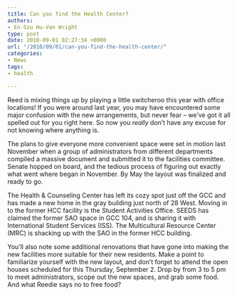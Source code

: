 ```yaml
---
title: Can you find the Health Center?
authors:
- En-Szu Hu-Van Wright
type: post
date: 2010-09-01 02:27:34 +0000
url: "/2010/09/01/can-you-find-the-health-center/"
categories:
- News
tags:
- health

---
```

Reed is mixing things up by playing a little switcheroo this year with office locations! If you were around last year, you may have encountered some major confusion with the new arrangements, but never fear &#8211; we&#8217;ve got it all spelled out for you right here. So now you _really_ don&#8217;t have any excuse for not knowing where anything is.

The plans to give everyone more convenient space were set in motion last November when a group of administrators from different departments compiled a massive document and submitted it to the facilities committee. Senate hopped on board, and the tedious process of figuring out exactly what went where began in November. By May the layout was finalized and ready to go.

The Health & Counseling Center has left its cozy spot just off the GCC and has made a new home in the gray building just north of 28 West. Moving in to the former HCC facility is the Student Activities Office. SEEDS has claimed the former SAO space in GCC 104, and is sharing it with International Student Services (ISS). The Multicultural Resource Center (MRC) is shacking up with the SAO in the former HCC building.

You&#8217;ll also note some additional renovations that have gone into making the new facilities more suitable for their new residents. Make a point to familiarize yourself with the new layout, and don&#8217;t forget to attend the open houses scheduled for this Thursday, September 2. Drop by from 3 to 5 pm to meet administrators, scope out the new spaces, and grab some food. And what Reedie says no to free food?
